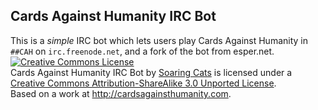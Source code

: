  Cards Against Humanity IRC Bot
-------------------------------

This is a _simple_ IRC bot which lets users play Cards Against Humanity in `##CAH` on `irc.freenode.net`, and a fork of the bot from esper.net.
<a rel="license" href="http://creativecommons.org/licenses/by-sa/3.0/deed.en_US"><img alt="Creative Commons License" style="border-width:0" src="http://i.creativecommons.org/l/by-sa/3.0/88x31.png" /></a><br /><span xmlns:dct="http://purl.org/dc/terms/" property="dct:title">Cards Against Humanity IRC Bot</span> by <a xmlns:cc="http://creativecommons.org/ns#" href="http://dev.nekotech.tk" property="cc:attributionName" rel="cc:attributionURL">Soaring Cats</a> is licensed under a <a rel="license" href="http://creativecommons.org/licenses/by-sa/3.0/deed.en_US">Creative Commons Attribution-ShareAlike 3.0 Unported License</a>.<br />Based on a work at <a xmlns:dct="http://purl.org/dc/terms/" href="http://cardsagainsthumanity.com" rel="dct:source">http://cardsagainsthumanity.com</a>.
